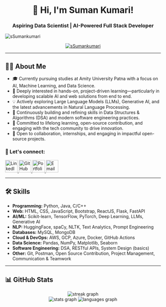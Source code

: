 <h1 align="center">👋 Hi, I'm Suman Kumari!</h1>
<h3 align="center">Aspiring Data Scientist | AI-Powered Full Stack Developer</h3>

<p align="left">
  <img src="https://komarev.com/ghpvc/?username=sSumankumari&label=Profile%20views&color=0e75b6&style=flat" alt="sSumankumari" />
</p>
<p align="center">
  <a href="https://github.com/ryo-ma/github-profile-trophy">
    <img src="https://github-profile-trophy.vercel.app/?username=sSumankumari&theme=nord&no-bg=true" alt="sSumankumari" />
  </a>
</p>

---

## 👩‍💻 About Me

- 🎓 Currently pursuing studies at Amity University Patna with a focus on AI, Machine Learning, and Data Science.
- 🚀 Deeply interested in hands-on, project-driven learning—particularly in developing scalable AI and web solutions from end to end.
- 💡 Actively exploring Large Language Models (LLMs), Generative AI, and the latest advancements in Natural Language Processing.
- 🧠 Continuously building and refining skills in Data Structures & Algorithms (DSA) and modern software engineering practices.
- 🌱 Committed to lifelong learning, open-source contribution, and engaging with the tech community to drive innovation.
- 🤝 Open to collaboration, internships, and engaging in impactful open-source projects.

### 🔗 Let's connect:
  <a href="https://www.linkedin.com/in/sumaninsights/" target="_blank">
    <img src="https://img.icons8.com/fluent/48/000000/linkedin-2.png" width="40" height="40" alt="LinkedIn"/>
  </a>
  <a href="https://github.com/sSumankumari?tab=repositories" target="_blank">
    <img src="https://img.icons8.com/ios-filled/50/000000/github.png" width="40" height="40" alt="GitHub"/>
  </a>
  <a href="https://suman-kumari.onrender.com/" target="_blank">
    <img src="https://img.icons8.com/color/48/000000/domain.png" width="40" height="40" alt="Portfolio"/>
  </a>
  <a href="mailto:sumank.ds1@gmail.com">
    <img src="https://img.icons8.com/clouds/48/000000/email.png" width="40" height="40" alt="Email"/>
  </a>

---

## 🛠️ Skills

- **Programming:** Python, Java, C/C++
- **Web:** HTML, CSS, JavaScript, Bootstrap, ReactJS, Flask, FastAPI
- **AI/ML:** Scikit-learn, TensorFlow, PyTorch, Deep Learning, LLMs, Generative AI
- **NLP:** HuggingFace, spaCy, NLTK, Text Analytics, Prompt Engineering
- **Databases:** MySQL, MongoDB
- **Cloud & DevOps:** AWS, GCP, Azure, Docker, GitHub Actions
- **Data Science:** Pandas, NumPy, Matplotlib, Seaborn
- **Software Engineering:** DSA, RESTful APIs, System Design (basics)
- **Other:** Git, Postman, Open Source Contribution, Project Management, Communication & Teamwork

---

## 📊 GitHub Stats

<p align="center">
  <img src="https://streak-stats.demolab.com?user=sSumankumari&locale=en&mode=daily&theme=dark&hide_border=false&border_radius=5&order=3" alt="streak graph" />
  <br/>
  <img src="https://github-readme-stats.vercel.app/api?username=sSumankumari&hide_title=false&hide_rank=false&show_icons=true&include_all_commits=true&count_private=true&disable_animations=false&theme=tokyonight&locale=en&hide_border=false&order=1" alt="stats graph" />
  <img src="https://github-readme-stats.vercel.app/api/top-langs?username=sSumankumari&locale=en&hide_title=false&layout=compact&card_width=320&langs_count=5&theme=dracula&hide_border=false&order=2" alt="languages graph" />
</p>
